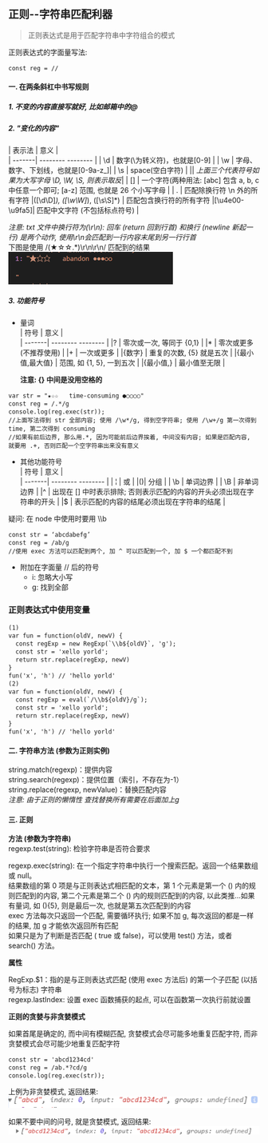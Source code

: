  ## 正则--字符串匹配利器

> 正则表达式是用于匹配字符串中字符组合的模式

正则表达式的字面量写法: 
```
const reg = //
```
#### 一. 在两条斜杠中书写规则
##### 1. 不变的内容直接写就好, 比如邮箱中的@
##### 2. "变化的内容"
|  表示法         | 意义       |  
|  -------| -------- -------- |
| \d | 数字(\为转义符)，也就是[0-9] |
| \w | 字母、数字、下划线，也就是[0-9a-z_]|
| \s | space(空白字符) |
|| *上面三个代表符号如果为大写字母 \D, \W, \S, 则表示取反*|
| [] | 一个字符(两种用法: [abc] 包含 a, b, c 中任意一个即可; [a-z] 范围, 也就是 26 个小写字母  |
| .  | 匹配除换行符 \n 外的所有字符
|([\d\D]*), ([\w\W]*), ([\s\S]*) | 匹配包含换行符的所有字符
|[\u4e00-\u9fa5]| 匹配中文字符 (不包括标点符号) |

*注意: txt 文件中换行符为(\r\n): 回车 (return 回到行首) 和换行 (newline 新起一行) 是两个动作, 使用\r\n会匹配到一行内容末尾到另一行行首*  
下图是使用 /(★☆☆.*)\r\n\r\n/ 匹配到的结果  
![](./img/regexp1.png)

##### 3. 功能符号
- 量词  
|  符号         | 意义       |  
|  -------| -------- -------- |
|? | 零次或一次, 等同于 {0,1}   |
|* | 零次或更多(不推荐使用)  |
|+ | 一次或更多  |
|{数字} | 重复的次数, {5} 就是五次  |
|{最小值,最大值} | 范围, 如 {1, 5}, 一到五次  |
|{最小值,} | 最小值至无限  |
  
  **注意: {} 中间是没用空格的**

```
var str = "★☆☆   time-consuming ●○○○○"
const reg = /.*/g
console.log(reg.exec(str));
//上面写法得到 str 全部内容; 使用 /\w*/g, 得到空字符串; 使用 /\w+/g 第一次得到 time, 第二次得到 consuming
//如果有前后边界, 那么用.*, 因为可能前后边界挨着, 中间没有内容; 如果是匹配内容, 就要用 .+, 否则匹配一个空字符串出来没有意义
```
- 其他功能符号  
|  符号         | 意义       |  
|  -------| -------- -------- |
| &#166; | 或   |
|()| 分组  |
| \\b | 单词边界  |
| \\B |  非单词边界  |
|^ |  出现在 [] 中时表示排除; 否则表示匹配的内容的开头必须出现在字符串的开头    |
|$ |  表示匹配的内容的结尾必须出现在字符串的结尾  |

疑问: 在 node 中使用时要用 \\\b

```
const str = ‘abcdabefg’ 
const reg = /ab/g
//使用 exec 方法可以匹配到两个, 加 ^ 可以匹配到一个, 加 $ 一个都匹配不到
``` 

- 附加在字面量 // 后的符号  
  - i: 忽略大小写  
  - g: 找到全部

### 正则表达式中使用变量
```
(1)
var fun = function(oldV, newV) {
  const regExp = new RegExp(`\\b${oldV}`, 'g');
  const str = 'xello yorld';
  return str.replace(regExp, newV)
}
fun('x', 'h') // 'hello yorld'
(2)
var fun = function(oldV, newV) {
  const regExp = eval(`/\\b${oldV}/g`);
  const str = 'xello yorld';
  return str.replace(regExp, newV)
}
fun('x', 'h') // 'hello yorld'
```

#### 二. 字符串方法 (参数为正则实例)
string.match(regexp)：提供内容  
string.search(regexp)：提供位置（索引，不存在为-1）  
string.replace(regexp, newValue)：替换匹配内容  
*注意: 由于正则的懒惰性 查找替换所有需要在后面加上g*

#### 三. 正则
**方法 (参数为字符串)**  
regexp.test(string): 检验字符串是否符合要求

regexp.exec(string): 在一个指定字符串中执行一个搜索匹配。返回一个结果数组或 null。  
结果数组的第 0 项是与正则表达式相匹配的文本，第 1 个元素是第一个 () 内的规则匹配到的内容, 第二个元素是第二个 () 内的规则匹配到的内容, 以此类推...如果有量词, 如 (){5}, 则是最后一次, 也就是第五次匹配到的内容  
exec 方法每次只返回一个匹配, 需要循环执行; 如果不加 g, 每次返回的都是一样的结果, 加 g 才能依次返回所有匹配  
如果只是为了判断是否匹配 ( true 或 false)，可以使用 test() 方法，或者 search() 方法。

**属性**

RegExp.$1：指的是与正则表达式匹配 (使用 exec 方法后) 的第一个子匹配 (以括号为标志) 字符串  
regexp.lastIndex: 设置 exec 函数捕获的起点, 可以在函数第一次执行前就设置

**正则的贪婪与非贪婪模式**

如果首尾是确定的, 而中间有模糊匹配, 贪婪模式会尽可能多地重复匹配字符, 而非贪婪模式会尽可能少地重复匹配字符
```
const str = 'abcd1234cd'
const reg = /ab.*?cd/g
console.log(reg.exec(str));
```
上例为非贪婪模式, 返回结果:  
![](./img/regexp2.png)

如果不要中间的问号, 就是贪婪模式, 返回结果:  
![](./img/regexp3.png)

